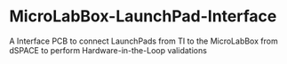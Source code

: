 # MicroLabBox-LaunchPad-Interface
A Interface PCB to connect LaunchPads from TI to the MicroLabBox from dSPACE to perform Hardware-in-the-Loop validations
